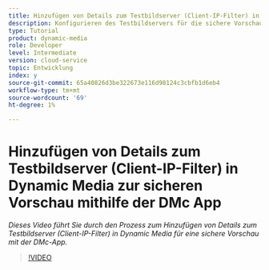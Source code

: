 ```yaml
---
title: Hinzufügen von Details zum Testbildserver (Client-IP-Filter) in Dynamic Media zur sicheren Vorschau mithilfe der DMc App
description: Konfigurieren des Testbildservers für die sichere Vorschau mit der DMc-App
type: Tutorial
product: dynamic-media
role: Developer
level: Intermediate
version: cloud-service
topic: Entwicklung
index: y
source-git-commit: 65a40826d3be322673e116d98124c3cbfb1d6eb4
workflow-type: tm+mt
source-wordcount: '69'
ht-degree: 1%

---
```



# Hinzufügen von Details zum Testbildserver (Client-IP-Filter) in Dynamic Media zur sicheren Vorschau mithilfe der DMc App

*Dieses Video führt Sie durch den Prozess zum Hinzufügen von Details zum Testbildserver (Client-IP-Filter) in Dynamic Media für eine sichere Vorschau mit der DMc-App.*

>[!VIDEO](https://video.tv.adobe.com/v/335462?quality=9&learn=on)
